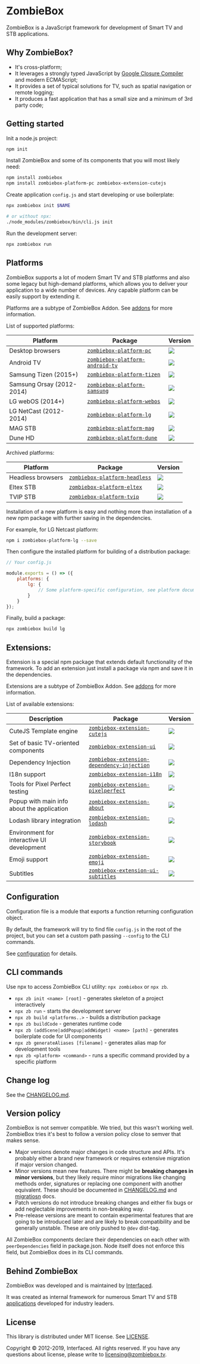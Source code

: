 # ZombieBox

ZombieBox is a JavaScript framework for development of Smart TV and STB applications.

## Why ZombieBox?

* It's cross-platform;
* It leverages a strongly typed JavaScript by [Google Closure Compiler](https://developers.google.com/closure/compiler/) and modern ECMAScript;
* It provides a set of typical solutions for TV, such as spatial navigation or remote logging;
* It produces a fast application that has a small size and a minimum of 3rd party code;

## Getting started

Init a node.js project:

```bash
npm init
```

Install ZombieBox and some of its components that you will most likely need:

```bash
npm install zombiebox
npm install zombiebox-platform-pc zombiebox-extension-cutejs
```

Create application `config.js` and start developing or use boilerplate:

```bash
npx zombiebox init $NAME

# or without npx:
./node_modules/zombiebox/bin/cli.js init
```

Run the development server:

```bash
npx zombiebox run
```

## Platforms

ZombieBox supports a lot of modern Smart TV and STB platforms and also some legacy but high-demand platforms, which allows you to deliver your application to a wide number of devices.
Any capable platform can be easily support by extending it.

Platforms are a subtype of ZombieBox Addon. See [addons](docs/addons.md) for more information.

List of supported platforms:

| Platform | Package | Version |
|----------|---------|---------|
| Desktop browsers          | [`zombiebox-platform-pc`][ab]         | ![](https://img.shields.io/npm/v/zombiebox-platform-pc/latest.svg) |
| Android TV                | [`zombiebox-platform-android-tv`][ac] | ![](https://img.shields.io/npm/v/zombiebox-platform-android-tv/latest.svg) |
| Samsung Tizen (2015+)     | [`zombiebox-platform-tizen`][ad]      | ![](https://img.shields.io/npm/v/zombiebox-platform-tizen/latest.svg) |
| Samsung Orsay (2012-2014) | [`zombiebox-platform-samsung`][ae]    | ![](https://img.shields.io/npm/v/zombiebox-platform-samsung/latest.svg) |
| LG webOS (2014+)          | [`zombiebox-platform-webos`][af]      | ![](https://img.shields.io/npm/v/zombiebox-platform-webos/latest.svg) |
| LG NetCast (2012-2014)    | [`zombiebox-platform-lg`][ag]         | ![](https://img.shields.io/npm/v/zombiebox-platform-lg/latest.svg) |
| MAG STB                   | [`zombiebox-platform-mag`][ah]        | ![](https://img.shields.io/npm/v/zombiebox-platform-mag/latest.svg) |
| Dune HD                   | [`zombiebox-platform-dune`][ai]       | ![](https://img.shields.io/npm/v/zombiebox-platform-dune/latest.svg) |

Archived platforms:

| Platform | Package | Version |
|----------|---------|---------|
| Headless browsers | [`zombiebox-platform-headless`][aj] | ![](https://img.shields.io/npm/v/zombiebox-platform-headless/latest.svg) |
| Eltex STB         | [`zombiebox-platform-eltex`][ak]    | ![](https://img.shields.io/npm/v/zombiebox-platform-eltex/latest.svg) |
| TVIP STB          | [`zombiebox-platform-tvip`][al]     | ![](https://img.shields.io/npm/v/zombiebox-platform-tvip/latest.svg) |

[ab]: https://www.npmjs.com/package/zombiebox-platform-pc
[ac]: https://www.npmjs.com/package/zombiebox-platform-android-tv
[ad]: https://www.npmjs.com/package/zombiebox-platform-tizen
[ae]: https://www.npmjs.com/package/zombiebox-platform-samsung
[af]: https://www.npmjs.com/package/zombiebox-platform-webos
[ag]: https://www.npmjs.com/package/zombiebox-platform-lg
[ah]: https://www.npmjs.com/package/zombiebox-platform-mag
[ai]: https://www.npmjs.com/package/zombiebox-platform-deune
[aj]: https://www.npmjs.com/package/zombiebox-platform-headless
[ak]: https://www.npmjs.com/package/zombiebox-platform-eltex
[al]: https://www.npmjs.com/package/zombiebox-platform-tvip

Installation of a new platform is easy and nothing more than installation of a new npm package with further saving in the dependencies.

For example, for LG Netcast platform:

```bash
npm i zombiebox-platform-lg --save
```

Then configure the installed platform for building of a distribution package:

```javascript
// Your config.js

module.exports = () => ({
	platforms: {
		lg: {
			// Some platform-specific configuration, see platform documentation
		}
	}
});
```

Finally, build a package:

```bash
npx zombiebox build lg
```

## Extensions:

Extension is a special npm package that extends default functionality of the framework.
To add an extension just install a package via npm and save it in the dependencies.

Extensions are a subtype of ZombieBox Addon. See [addons](docs/addons.md) for more information.

List of available extensions:

| Description | Package | Version |
|-------------|---------|---------|
| CuteJS Template engine                     | [`zombiebox-extension-cutejs`][ba]               | ![](https://img.shields.io/npm/v/zombiebox-extension-cutejs/latest.svg) |
| Set of basic TV-oriented components        | [`zombiebox-extension-ui`][bb]                   | ![](https://img.shields.io/npm/v/zombiebox-extension-ui/latest.svg) |
| Dependency Injection                       | [`zombiebox-extension-dependency-injection`][bc] | ![](https://img.shields.io/npm/v/zombiebox-extension-dependency-injection/latest.svg) |
| I18n support                               | [`zombiebox-extension-i18n`][bd]                 | ![](https://img.shields.io/npm/v/zombiebox-extension-i18n/latest.svg) |
| Tools for Pixel Perfect testing            | [`zombiebox-extension-pixelperfect`][be]         | ![](https://img.shields.io/npm/v/zombiebox-extension-pixelperfect/latest.svg)  |
| Popup with main info about the application | [`zombiebox-extension-about`][bf]                | ![](https://img.shields.io/npm/v/zombiebox-extension-about/latest.svg) |
| Lodash library integration                 | [`zombiebox-extension-lodash`][bg]               | ![](https://img.shields.io/npm/v/zombiebox-extension-lodash/latest.svg) |
| Environment for interactive UI development | [`zombiebox-extension-storybook`][bh]            | ![](https://img.shields.io/npm/v/zombiebox-extension-storybook/latest.svg) |
| Emoji support                              | [`zombiebox-extension-emoji`][bi]                | ![](https://img.shields.io/npm/v/zombiebox-extension-emoji/latest.svg) |
| Subtitles                                  | [`zombiebox-extension-ui-subtitles`][bj]         | ![](https://img.shields.io/npm/v/zombiebox-extension-ui-subtitles/latest.svg) |


[ba]: https://www.npmjs.com/package/zombiebox-extension-cutejs
[bb]: https://www.npmjs.com/package/zombiebox-extension-ui
[bc]: https://www.npmjs.com/package/zombiebox-extension-dependency-injection
[bd]: https://www.npmjs.com/package/zombiebox-extension-i18n
[be]: https://www.npmjs.com/package/zombiebox-extension-pixelperfect
[bf]: https://www.npmjs.com/package/zombiebox-extension-about
[bg]: https://www.npmjs.com/package/zombiebox-extension-lodash
[bh]: https://www.npmjs.com/package/zombiebox-extension-storybook
[bi]: https://www.npmjs.com/package/zombiebox-extension-emoji
[bj]: https://www.npmjs.com/package/zombiebox-extension-ui-subtitles

## Configuration

Configuration file is a module that exports a function returning configuration object.

By default, the framework will try to find file `config.js` in the root of the project, but you can set a custom path passing `--config` to the CLI commands.

See [configuration](docs/configuration.md) for details. 

## CLI commands

Use npx to access ZombieBox CLI utility: `npx zombiebox` or `npx zb`.

* `npx zb init <name> [root]` - generates skeleton of a project interactively
* `npx zb run` - starts the development server
* `npx zb build <platforms..>` - builds a distribution package
* `npx zb buildCode` - generates runtime code
* `npx zb (addScene|addPopup|addWidget) <name> [path]` - generates boilerplate code for UI components
* `npx zb generateAliases [filename]` - generates alias map for development tools
* `npx zb <platform> <command>` - runs a specific command provided by a specific platform

## Change log

See the [CHANGELOG.md](CHANGELOG.md).

## Version policy

ZombieBox is not semver compatible. We tried, but this wasn't working well. ZombieBox tries it's best to follow a version policy close to semver that makes sense.

* Major versions denote major changes in code structure and APIs. It's probably either a brand new framework or requires extensive migration if major version changed.
* Minor versions mean new features. There might be **breaking changes in minor versions**, but they likely require minor migrations like changing methods order, signatures or replacing one component with another equivalent. These should be documented in [CHANGELOG.md](CHANGELOG.md) and [migratiosn](./docs/migrations) docs.
* Patch versions do not introduce breaking changes and either fix bugs or add neglectable improvements in non-breaking way.
* Pre-release versions are meant to contain experimental features that are going to be introduced later and are likely to break compatibility and be generally unstable. These are only pushed to `@dev` dist-tag.

All ZombieBox components declare their dependencies on each other with `peerDependencies` field in package.json. Node itself does not enforce this field, but ZombieBox does in its CLI commands.

## Behind ZombieBox

ZombieBox was developed and is maintained by [Interfaced](https://interfaced.tv).

It was created as internal framework for numerous Smart TV and STB [applications](https://interfaced.tv/projects.html) developed for industry leaders. 

## License

This library is distributed under MIT license. See [LICENSE](LICENSE).

Copyright © 2012-2019, Interfaced. All rights reserved.
If you have any questions about license, please write to [licensing@zombiebox.tv](mailto:licensing@zombiebox.tv).
